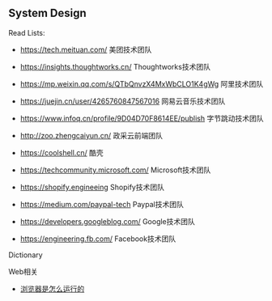 System Design
---

Read Lists:

- https://tech.meituan.com/ 美团技术团队
- https://insights.thoughtworks.cn/ Thoughtworks技术团队
- https://mp.weixin.qq.com/s/QTbQnvzX4MxWbCLO1K4gWg 阿里技术团队
- https://juejin.cn/user/4265760847567016 网易云音乐技术团队
- https://www.infoq.cn/profile/9D04D70F8614EE/publish 字节跳动技术团队
- http://zoo.zhengcaiyun.cn/ 政采云前端团队
- https://coolshell.cn/ 酷壳


- https://techcommunity.microsoft.com/ Microsoft技术团队
- https://shopify.engineeing Shopify技术团队
- https://medium.com/paypal-tech Paypal技术团队
- https://developers.googleblog.com/ Google技术团队
- https://engineering.fb.com/ Facebook技术团队



Dictionary

Web相关
- [浏览器是怎么运行的](./doc/%E6%B5%8F%E8%A7%88%E5%99%A8%E6%98%AF%E6%80%8E%E4%B9%88%E8%BF%90%E8%A1%8C%E7%9A%84.md)